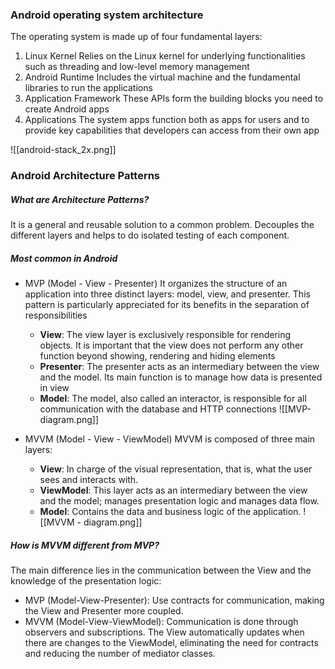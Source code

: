 ### Android operating system architecture
The operating system is made up of four fundamental layers:
1. Linux Kernel
   Relies on the Linux kernel for underlying functionalities such as threading and low-level memory management
2. Android Runtime
   Includes the virtual machine and the fundamental libraries to run the applications
3. Application Framework
   These APIs form the building blocks you need to create Android apps
4. Applications
   The system apps function both as apps for users and to provide key capabilities that developers can access from their own app

![[android-stack_2x.png]]

### Android Architecture Patterns
##### What are Architecture Patterns?
It is a general and reusable solution to a common problem.
Decouples the different layers and helps to do isolated testing of each component.
##### Most common in Android
- MVP (Model - View - Presenter)
  It organizes the structure of an application into three distinct layers: model, view, and presenter. This pattern is particularly appreciated for its benefits in the separation of responsibilities
  - **View**: The view layer is exclusively responsible for rendering objects. It is important that the view does not perform any other function beyond showing, rendering and hiding elements
  - **Presenter**: The presenter acts as an intermediary between the view and the model. Its main function is to manage how data is presented in view
  - **Model**: The model, also called an interactor, is responsible for all communication with the database and HTTP connections 
  ![[MVP-diagram.png]]

- MVVM (Model - View - ViewModel)
  MVVM is composed of three main layers:
  * **View**: In charge of the visual representation, that is, what the user sees and interacts with.
  * **ViewModel**: This layer acts as an intermediary between the view and the model; manages presentation logic and manages data flow.
  * **Model**: Contains the data and business logic of the application.
  ![[MVVM - diagram.png]]

##### How is MVVM different from MVP?
The main difference lies in the communication between the View and the knowledge of the presentation logic:
- MVP (Model-View-Presenter): Use contracts for communication, making the View and Presenter more coupled.
- MVVM (Model-View-ViewModel): Communication is done through observers and subscriptions. The View automatically updates when there are changes to the ViewModel, eliminating the need for contracts and reducing the number of mediator classes.